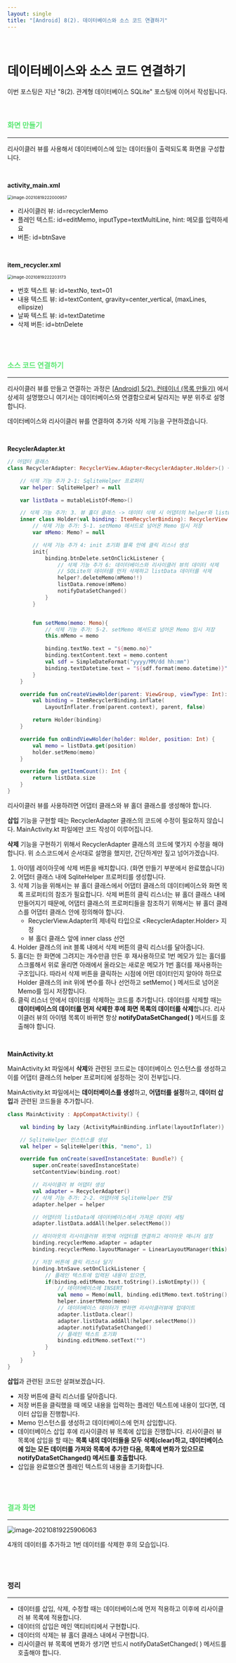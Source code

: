 ```yaml
---
layout: single
title: "[Android] 8(2). 데이터베이스와 소스 코드 연결하기"
---
```


<br>

# 데이터베이스와 소스 코드 연결하기

이번 포스팅은 지난 "8(2). 관계형 데이터베이스 SQLite"  포스팅에 이어서 작성됩니다. 

<br>

### <span style="color:rgb(93, 231, 116)">화면 만들기</span>

---

리사이클러 뷰를 사용해서 데이터베이스에 있는 데이터들이 출력되도록 화면을 구성합니다. 

<br>

**activity_main.xml**

<img src="https://user-images.githubusercontent.com/70505378/130083045-0b32457e-2a48-467c-9fa6-7620be2f8e46.png" alt="image-20210819222000957" style="zoom:67%;" />

* 리사이클러 뷰: id=recyclerMemo
* 플레인 텍스트: id=editMemo, inputType=textMultiLine, hint: 메모를 입력하세요
* 버튼: id=btnSave

<br>

**item_recycler.xml**

<img src="https://user-images.githubusercontent.com/70505378/130083048-6a03f53e-56cd-4689-b9e2-fc08ceb6db9e.png" alt="image-20210819222203173" style="zoom:67%;" />

* 번호 텍스트 뷰: id=textNo, text=01
* 내용 텍스트 뷰: id=textContent, gravity=center_vertical, (maxLines, ellipsize)
* 날짜 텍스트 뷰: id=textDatetime
* 삭제 버튼: id=btnDelete

<br>

<br>

### <span style="color:rgb(93, 231, 116)">소스 코드 연결하기</span>

---

리사이클러 뷰를 만들고 연결하는 과정은 [[Android] 5(2). 컨테이너 (목록 만들기)](https://wowo0709.github.io/Android-5(2).-%EC%BB%A8%ED%85%8C%EC%9D%B4%EB%84%88-(%EB%AA%A9%EB%A1%9D%EB%A7%8C%EB%93%A4%EA%B8%B0)/) 에서 상세히 설명했으니 여기서는 데이터베이스와 연결함으로써 달라지는 부분 위주로 설명합니다. 

데이터베이스와 리사이클러 뷰를 연결하여 추가와 삭제 기능을 구현하겠습니다. 

<br>

**RecyclerAdapter.kt**

```kotlin
// 어댑터 클래스
class RecyclerAdapter: RecyclerView.Adapter<RecyclerAdapter.Holder>() {

    // 삭제 기능 추가 2-1: SqliteHelper 프로퍼티
    var helper: SqliteHelper? = null

    var listData = mutableListOf<Memo>()

    // 삭제 기능 추가: 3. 뷰 홀더 클래스 -> 데이터 삭제 시 어댑터의 helper와 listData 프로퍼티에 접근하기 위해 어댑터 클래스 안에 정의
    inner class Holder(val binding: ItemRecyclerBinding): RecyclerView.ViewHolder(binding.root){
        // 삭제 기능 추가: 5-1. setMemo 메서드로 넘어온 Memo 임시 저장
        var mMemo: Memo? = null

        // 삭제 기능 추가 4: init 초기화 블록 안에 클릭 리스너 생성
        init{
            binding.btnDelete.setOnClickListener {
                // 삭제 기능 추가 6: 데이터베이스와 리사이클러 뷰의 데이터 삭제
                // SQLite의 데이터를 먼저 삭제하고 listData 데이터를 삭제
                helper?.deleteMemo(mMemo!!)
                listData.remove(mMemo)
                notifyDataSetChanged()
            }
        }


        fun setMemo(memo: Memo){
            // 삭제 기능 추가: 5-2. setMemo 메서드로 넘어온 Memo 임시 저장
            this.mMemo = memo

            binding.textNo.text = "${memo.no}"
            binding.textContent.text = memo.content
            val sdf = SimpleDateFormat("yyyy/MM/dd hh:mm")
            binding.textDatetime.text = "${sdf.format(memo.datetime)}"
        }
    }

    override fun onCreateViewHolder(parent: ViewGroup, viewType: Int): Holder {
        val binding = ItemRecyclerBinding.inflate(
            LayoutInflater.from(parent.context), parent, false)

        return Holder(binding)
    }

    override fun onBindViewHolder(holder: Holder, position: Int) {
        val memo = listData.get(position)
        holder.setMemo(memo)
    }

    override fun getItemCount(): Int {
        return listData.size
    }
}
```

리사이클러 뷰를 사용하려면 어댑터 클래스와 뷰 홀더 클래스를 생성해야 합니다. 

**삽입** 기능을 구현할 때는 RecyclerAdapter 클래스의 코드에 수정이 필요하지 않습니다. MainActivity.kt 파일에만 코드 작성이 이루어집니다. 

**삭제** 기능을 구현하기 위해서 RecyclerAdapter 클래스의 코드에 몇가지 수정을 해야 합니다. 위 소스코드에서 순서대로 설명을 했지만, 간단하게만 짚고 넘어가겠습니다. 

1. 아이템 레이아웃에 삭제 버튼을 배치합니다. (화면 만들기 부분에서 완료했습니다)
2. 어댑터 클래스 내에 SqliteHelper 프로퍼티를 생성합니다. 
3. 삭제 기능을 위해서는 뷰 홀더 클래스에서 어댑터 클래스의 데이터베이스와 화면 목록 프로퍼티의 참조가 필요합니다. 삭제 버튼의 클릭 리스너는 뷰 홀더 클래스 내에 만들어지기 때문에, 어댑터 클래스의 프로퍼티들을 참조하기 위해서는 뷰 홀더 클래스를 어댑터 클래스 안에 정의해야 합니다. 
    * RecyclerView.Adapter의 제네릭 타입으로 <RecyclerAdapter.Holder> 지정
    * 뷰 홀더 클래스 앞에 inner class 선언
4. Holder 클래스의 init 블록 내에서 삭제 버튼의 클릭 리스너를 달아줍니다. 
5. 홀더는 한 화면에 그려지는 개수만큼 만든 후 재사용하므로 1번 메모가 있는 홀더를 스크롤해서 위로 올리면 아래에서 올라오는 새로운 메모가 1번 홀더를 재사용하는 구조입니다. 따라서 삭제 버튼을 클릭하는 시점에 어떤 데이터인지 알아야 하므로 Holder 클래스의 init 위에 변수를 하나 선언하고 setMemo( ) 메서드로 넘어온 Memo를 임시 저장합니다. 
6. 클릭 리스너 안에서 데이터를 삭제하는 코드를 추가합니다. 데이터를 삭제할 때는 **데이터베이스의 데이터를 먼저 삭제한 후에 화면 목록의 데이터를 삭제**합니다. 리사이클러 뷰의 아이템 목록이 바뀌면 항상 **notifyDataSetChanged( )** 메서드를 호출해야 합니다. 

<br>

**MainActivity.kt**

MainActivity.kt 파일에서 **삭제**와 관련된 코드로는 데이터베이스 인스턴스를 생성하고 이를 어댑터 클래스의 helper 프로퍼티에 설정하는 것이 전부입니다. 

MainActivity.kt 파일에서는 **데이터베이스를 생성**하고, **어댑터를 설정**하고, **데이터 삽입**과 관련된 코드들을 추가합니다. 

```kotlin
class MainActivity : AppCompatActivity() {

    val binding by lazy {ActivityMainBinding.inflate(layoutInflater)}

    // SqliteHelper 인스턴스를 생성
    val helper = SqliteHelper(this, "memo", 1)

    override fun onCreate(savedInstanceState: Bundle?) {
        super.onCreate(savedInstanceState)
        setContentView(binding.root)

        // 리사이클러 뷰 어댑터 생성
        val adapter = RecyclerAdapter()
        // 삭제 기능 추가: 2-2. 어댑터에 SqliteHelper 전달
        adapter.helper = helper

        // 어댑터의 listData에 데이터베이스에서 가져온 데이터 세팅
        adapter.listData.addAll(helper.selectMemo())

        // 레이아웃의 리사이클러뷰 위젯에 어댑터를 연결하고 레이아웃 매니저 설정
        binding.recyclerMemo.adapter = adapter
        binding.recyclerMemo.layoutManager = LinearLayoutManager(this)

        // 저장 버튼에 클릭 리스너 달기
        binding.btnSave.setOnClickListener {
            // 플레인 텍스트에 입력된 내용이 있으면,
            if(binding.editMemo.text.toString().isNotEmpty()) {
                // 데이터베이스에 INSERT
                val memo = Memo(null, binding.editMemo.text.toString(), System.currentTimeMillis())
                helper.insertMemo(memo)
                // 데이터베이스 데이터가 변하면 리사이클러뷰에 업데이트
                adapter.listData.clear()
                adapter.listData.addAll(helper.selectMemo())
                adapter.notifyDataSetChanged()
                // 플레인 텍스트 초기화
                binding.editMemo.setText("")
            }
        }
    }
}
```

**삽입**과 관련된 코드만 살펴보겠습니다. 

* 저장 버튼에 클릭 리스너를 달아줍니다. 
* 저장 버튼을 클릭했을 때 메모 내용을 입력하는 플레인 텍스트에 내용이 있다면, 데이터 삽입을 진행합니다. 
* Memo 인스턴스를 생성하고 데이터베이스에 먼저 삽입합니다. 
* 데이터베이스 삽입 후에 리사이클러 뷰 목록에 삽입을 진행합니다. 리사이클러 뷰 목록에 삽입을 할 때는 **목록 내의 데이터들을 모두 삭제(clear)하고, 데이터베이스에 있는 모든 데이터를 가져와 목록에 추가한 다음, 목록에 변화가 있으므로 notifyDataSetChanged() 메서드를 호출합니다.**
* 삽입을 완료했으면 플레인 텍스트의 내용을 초기화합니다. 

<br>

<br>

### <span style="color:rgb(93, 231, 116)">결과 화면</span>

---

![image-20210819225906063](https://user-images.githubusercontent.com/70505378/130083049-b3ad9d6b-0026-4525-9f65-0678310f9b7e.png)

4개의 데이터를 추가하고 1번 데이터를 삭제한 후의 모습입니다. 

<br>

<br>





### 정리

---

* 데이터를 삽입, 삭제, 수정할 때는 데이터베이스에 먼저 적용하고 이후에 리사이클러 뷰 목록에 적용합니다. 
* 데이터의 삽입은 메인 액티비티에서 구현합니다. 
* 데이터의 삭제는 뷰 홀더 클래스 내에서 구현합니다. 
* 리사이클러 뷰 목록에 변화가 생기면 반드시 notifyDataSetChanged( ) 메서드를 호출해야 합니다. 
